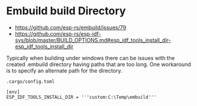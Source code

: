 # Embuild build Directory

  * https://github.com/esp-rs/embuild/issues/79
  * https://github.com/esp-rs/esp-idf-sys/blob/master/BUILD_OPTIONS.md#esp_idf_tools_install_dir-esp_idf_tools_install_dir

Typically when building under windows there can be issues with the created .embuild directory having paths that are too long.
One workaround is to specify an alternate path for the directory.

`.cargo/config.toml`
```
[env]
ESP_IDF_TOOLS_INSTALL_DIR = '''custom:C:\Temp\embuild'''
```
